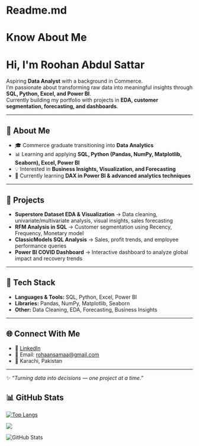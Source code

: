 # Readme.md
# Know About Me 
# Hi, I'm Roohan Abdul Sattar

Aspiring **Data Analyst** with a background in Commerce.  
I’m passionate about transforming raw data into meaningful insights through **SQL, Python, Excel, and Power BI**.  
Currently building my portfolio with projects in **EDA, customer segmentation, forecasting, and dashboards**.  

---

## 🔹 About Me
- 🎓 Commerce graduate transitioning into **Data Analytics**  
- 📊 Learning and applying  **SQL, Python (Pandas, NumPy, Matplotlib, Seaborn), Excel, Power BI**  
- 💡 Interested in **Business Insights, Visualization, and Forecasting**  
- 🌱 Currently learning **DAX in Power BI & advanced analytics techniques**  

---

## 🔹 Projects
- **Superstore Dataset EDA & Visualization** → Data cleaning, univariate/multivariate analysis, visual insights, sales forecasting  
- **RFM Analysis in SQL** → Customer segmentation using Recency, Frequency, Monetary model  
- **ClassicModels SQL Analysis** → Sales, profit trends, and employee performance queries  
- **Power BI COVID Dashboard** → Interactive dashboard to analyze global impact and recovery trends  

---

## 🔹 Tech Stack
- **Languages & Tools:** SQL, Python, Excel, Power BI  
- **Libraries:** Pandas, NumPy, Matplotlib, Seaborn  
- **Other:** Data Cleaning, EDA, Forecasting, Business Insights  

---

## 🌐 Connect With Me
- 💼 [LinkedIn](https://linkedin.com/in/roohansamaa)  
- 📧 Email: rohaansamaa@gmail.com  
- 📍 Karachi, Pakistan  

---

✨ *“Turning data into decisions — one project at a time.”*  
## 📊 GitHub Stats

[![Top Langs](https://github-readme-stats.vercel.app/api/top-langs/?username=RohaanSattar&layout=compact&theme=dracula&langs_count=10)](https://github.com/anuraghazra/github-readme-stats)<p align="left">
  <a href="https://skillicons.dev">
    <img src="https://skillicons.dev/icons?i=python,mysql" />
  </a>
</p>

![GitHub Stats](https://github-readme-stats.vercel.app/api?username=RohaanSattar&show_icons=true&theme=tokyonight)  

